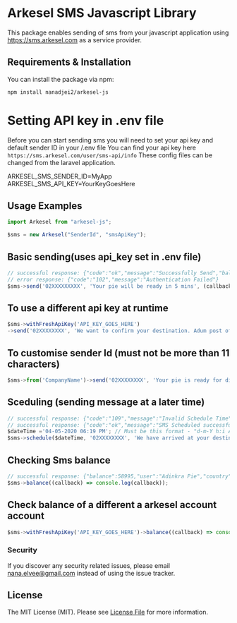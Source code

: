 # Arkesel SMS Javascript Library

This package enables sending of sms from your javascript application using https://sms.arkesel.com as a service provider.

## Requirements & Installation

You can install the package via npm:

```bash
npm install nanadjei2/arkesel-js
```

# Setting API key in .env file

Before you can start sending sms you will need to set your api key and default sender ID in your /.env file
You can find your api key here `https://sms.arkesel.com/user/sms-api/info`
These config files can be changed from the laravel application.

<!-- /.env file -->

ARKESEL_SMS_SENDER_ID=MyApp\
ARKESEL_SMS_API_KEY=YourKeyGoesHere

## Usage Examples

```js
import Arkesel from "arkesel-js";

$sms = new Arkesel("SenderId", "smsApiKey");
```

## Basic sending(uses api_key set in .env file)

```js
// successful response: {"code":"ok","message":"Successfully Send","balance":58995,"user":"Adinkra Pie"}
// error response: {"code":"102","message":"Authentication Failed"}
$sms->send('02XXXXXXXXX', 'Your pie will be ready in 5 mins', (callback) => console.log(callback));
```

## To use a different api key at runtime

```js
$sms->withFreshApiKey('API_KEY_GOES_HERE')
->send('02XXXXXXXX', 'We want to confirm your destination. Adum post office right?', (callback) => console.log(callback));
```

## To customise sender Id (must not be more than 11 characters)

```js
$sms->from('CompanyName')->send('02XXXXXXXX', 'Your pie is ready for dispatch.', (callback) => console.log(callback));
```

## Sceduling (sending message at a later time)

```js
// successful response: {"code":"109","message":"Invalid Schedule Time"}
// successful response: {"code":"ok","message":"SMS Scheduled successfully.","balance":58995,"user":"Adinkra Pie"}
$dateTime ='04-05-2020 06:19 PM'; // Must be this format - "d-m-Y h:i A"
$sms->schedule($dateTime, '02XXXXXXXX', 'We have arrived at your destination.', (callback) => console.log(callback))
```

## Checking Sms balance

```js
// successful response: {"balance":58995,"user":"Adinkra Pie","country":"Ghana"}
$sms->balance((callback) => console.log(callback));
```

## Check balance of a different a arkesel account account

```js
$sms->withFreshApiKey('API_KEY_GOES_HERE')->balance((callback) => console.log(callback));
```

### Security

If you discover any security related issues, please email nana.elvee@gmail.com instead of using the issue tracker.

## License

The MIT License (MIT). Please see [License File](LICENSE.md) for more information.
